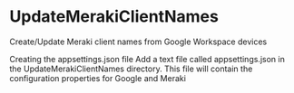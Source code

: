 # UpdateMerakiClientNames
Create/Update Meraki client names from Google Workspace devices

Creating the appsettings.json file
Add a text file called appsettings.json in the UpdateMerakiClientNames directory. This file will contain the configuration properties for Google and Meraki

